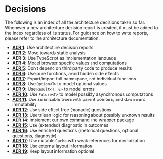 # Decisions

The following is an index of all the architecture decisions taken so far. Whenever a new architecture decision report is created, it must be added to the index regardless of its status. For guidance on how to write reports, please refer to the [architecture documentation](../architecture.md).

- [**ADR 1**](decisions/adr-001.md): Use architecture decision reports
- [**ADR 2**](decisions/adr-002.md): Move towards static analysis
- [**ADR 3**](decisions/adr-003.md): Use TypeScript as implementation language
- [**ADR 4**](decisions/adr-004.md): Model browser specific values and computations
- [**ADR 5**](decisions/adr-005.md): Don't depend on third party code to produce results
- [**ADR 6**](decisions/adr-006.md): Use pure functions, avoid hidden side effects
- [**ADR 7**](decisions/adr-007.md): Export/import full namespace, not individual functions
- [**ADR 8**](decisions/adr-008.md): Use `Option<T>` to model optional values
- [**ADR 9**](decisions/adr-009.md): Use `Result<T, E>` to model errors
- [**ADR 10**](decisions/adr-010.md): Use `Future<T>` to model possibly asynchronous computations
- [**ADR 11**](decisions/adr-011.md): Use serializable trees with parent pointers, and downward immutability
- [**ADR 12**](decisions/adr-012.md): Use side effect free (monadic) questions
- [**ADR 13**](decisions/adr-013.md): Use trilean logic for reasoning about possibly unknown results
- [**ADR 14**](decisions/adr-014.md): Implement our own command line wrapper package
- [**ADR 15**](decisions/adr-015.md): Use (extended) diagnostic in outcomes
- [**ADR 16**](decisions/adr-016.md): Use enriched questions (rhetorical questions, optional questions, diagnostic)
- [**ADR 17**](decisions/adr-017.md): Use mutable `Cache` with weak references for memoization
- [**ADR 18**](decisions/adr-018.md): Use external layout information
- [**ADR 19**](decisions/adr-019.md): Keep layout information optional
